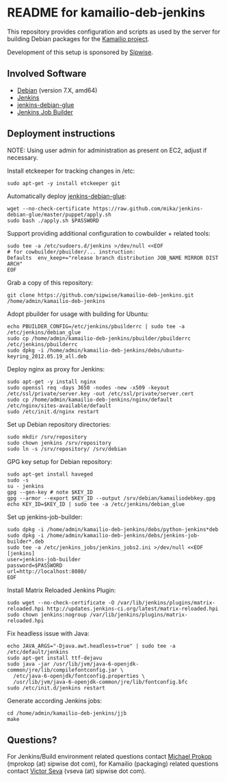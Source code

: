 README for kamailio-deb-jenkins
===============================

This repository provides configuration and scripts as used by the server
for building Debian packages for the [Kamailio project](http://www.kamailio.org/).

Development of this setup is sponsored by [Sipwise](http://www.sipwise.com/).


Involved Software
-----------------

* [Debian](http://www.debian.org/) (version 7.X, amd64)
* [Jenkins](http://jenkins-ci.org/)
* [jenkins-debian-glue](http://jenkins-debian-glue.org/)
* [Jenkins Job Builder](http://ci.openstack.org/jenkins-job-builder/)


Deployment instructions
-----------------------

NOTE: Using user admin for administration as present on EC2, adjust if necessary.

Install etckeeper for tracking changes in /etc:

    sudo apt-get -y install etckeeper git

Automatically deploy [jenkins-debian-glue](http://jenkins-debian-glue.org/):

    wget --no-check-certificate https://raw.github.com/mika/jenkins-debian-glue/master/puppet/apply.sh
    sudo bash ./apply.sh $PASSWORD

Support providing additional configuration to cowbuilder + related tools:

    sudo tee -a /etc/sudoers.d/jenkins >/dev/null <<EOF
    # for cowbuilder/pbuilder/... instruction:
    Defaults  env_keep+="release branch distribution JOB_NAME MIRROR DIST ARCH"
    EOF

Grab a copy of this repository:

    git clone https://github.com/sipwise/kamailio-deb-jenkins.git /home/admin/kamailio-deb-jenkins

Adopt pbuilder for usage with building for Ubuntu:

    echo PBUILDER_CONFIG=/etc/jenkins/pbuilderrc | sudo tee -a /etc/jenkins/debian_glue
    sudo cp /home/admin/kamailio-deb-jenkins/pbuilder/pbuilderrc /etc/jenkins/pbuilderrc
    sudo dpkg -i /home/admin/kamailio-deb-jenkins/debs/ubuntu-keyring_2012.05.19_all.deb

Deploy nginx as proxy for Jenkins:

    sudo apt-get -y install nginx
    sudo openssl req -days 3650 -nodes -new -x509 -keyout /etc/ssl/private/server.key -out /etc/ssl/private/server.cert
    sudo cp /home/admin/kamailio-deb-jenkins/nginx/default /etc/nginx/sites-available/default
    sudo /etc/init.d/nginx restart

Set up Debian repository directories:

    sudo mkdir /srv/repository
    sudo chown jenkins /srv/repository
    sudo ln -s /srv/repository/ /srv/debian

GPG key setup for Debian repository:

    sudo apt-get install haveged
    sudo -s
    su - jenkins
    gpg --gen-key # note $KEY_ID
    gpg --armor --export $KEY_ID --output /srv/debian/kamailiodebkey.gpg
    echo KEY_ID=$KEY_ID | sudo tee -a /etc/jenkins/debian_glue

Set up jenkins-job-builder:

    sudo dpkg -i /home/admin/kamailio-deb-jenkins/debs/python-jenkins*deb
    sudo dpkg -i /home/admin/kamailio-deb-jenkins/debs/jenkins-job-builder*.deb
    sudo tee -a /etc/jenkins_jobs/jenkins_jobs2.ini >/dev/null <<EOF
    [jenkins]
    user=jenkins-job-builder
    password=$PASSWORD
    url=http://localhost:8080/
    EOF

Install Matrix Reloaded Jenkins Plugin:

    sudo wget --no-check-certificate -O /var/lib/jenkins/plugins/matrix-reloaded.hpi http://updates.jenkins-ci.org/latest/matrix-reloaded.hpi
    sudo chown jenkins:nogroup /var/lib/jenkins/plugins/matrix-reloaded.hpi

Fix headless issue with Java:

    echo JAVA_ARGS="-Djava.awt.headless=true" | sudo tee -a /etc/default/jenkins
    sudo apt-get install ttf-dejavu
    sudo java -jar /usr/lib/jvm/java-6-openjdk-common/jre/lib/compilefontconfig.jar \
      /etc/java-6-openjdk/fontconfig.properties \
      /usr/lib/jvm/java-6-openjdk-common/jre/lib/fontconfig.bfc
    sudo /etc/init.d/jenkins restart

Generate according Jenkins jobs:

    cd /home/admin/kamailio-deb-jenkins/jjb
    make


Questions?
----------

For Jenkins/Build environment related questions contact [Michael Prokop](https://github.com/mika/) (mprokop (at) sipwise dot com),
for Kamailio (packaging) related questions contact [Victor Seva](https://github.com/linuxmaniac/) (vseva (at) sipwise dot com).
